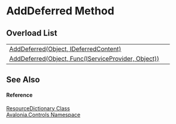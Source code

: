 # AddDeferred Method


## Overload List
<table>
<tr>
<td><a href="M_Avalonia_Controls_ResourceDictionary_AddDeferred">AddDeferred(Object, IDeferredContent)</a></td>
<td> </td>
</tr>
<tr>
<td><a href="M_Avalonia_Controls_ResourceDictionary_AddDeferred_1">AddDeferred(Object, Func(IServiceProvider, Object))</a></td>
<td> </td>
</tr>
</table>

## See Also


#### Reference
<a href="T_Avalonia_Controls_ResourceDictionary">ResourceDictionary Class</a>  
<a href="N_Avalonia_Controls">Avalonia.Controls Namespace</a>  


